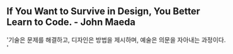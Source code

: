 <h2>If You Want to Survive in Design, You Better Learn to Code. - John Maeda</h2>
'기술은 문제를 해결하고, 디자인은 방법을 제시하며, 예술은 의문을 자아내는 과정이다. '<br>
